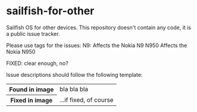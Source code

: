sailfish-for-other
==================

Sailfish OS for other devices. This repository doesn't contain any code, it is a public issue tracker.

Please use tags for the issues:
N9: Affects the Nokia N9
N950 Affects the Nokia N950

FIXED: clear enough, no?


Issue descriptions should follow the following template:

<table>
  <tr>
    <th>Found in image</th><td>bla bla bla</td>
  </tr>
  <tr>
    <th>Fixed in image</th><td>...if fixed, of course</td>
  </tr>
</table>

